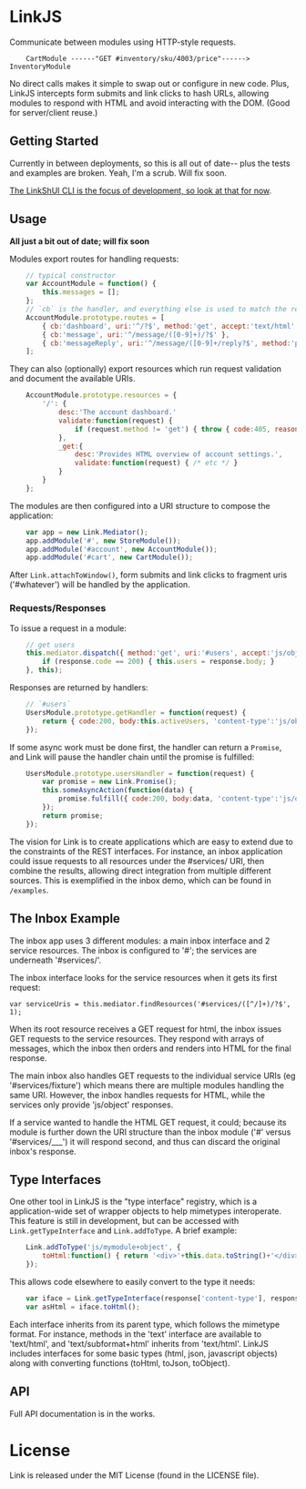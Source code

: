 # LinkJS

Communicate between modules using HTTP-style requests.

````
    CartModule ------"GET #inventory/sku/4003/price"------> InventoryModule
````

No direct calls makes it simple to swap out or configure in new code. Plus, LinkJS
intercepts form submits and link clicks to hash URLs, allowing modules to respond
with HTML and avoid interacting with the DOM. (Good for server/client reuse.)


## Getting Started

Currently in between deployments, so this is all out of date-- plus the tests and examples are broken. Yeah, I'm a scrub. Will fix soon.

[The LinkShUI CLI is the focus of development, so look at that for now](https://github.com/pfraze/linkshui).

## Usage

**All just a bit out of date; will fix soon**

Modules export routes for handling requests:

```javascript
    // typical constructor
    var AccountModule = function() {
        this.messages = [];
    };
    // `cb` is the handler, and everything else is used to match the request to the route
    AccountModule.prototype.routes = [
        { cb:'dashboard', uri:'^/?$', method:'get', accept:'text/html' },
        { cb:'message', uri:'^/message/([0-9]+)/?$' },
        { cb:'messageReply', uri:'^/message/([0-9]+/reply?$', method:'post' }
    ];
```

They can also (optionally) export resources which run request validation and document the available URIs.

```javascript
    AccountModule.prototype.resources = {
        '/': {
            desc:'The account dashboard.'
            validate:function(request) { 
                if (request.method != 'get') { throw { code:405, reason:'bad method' }; } 
            },
            _get:{
                desc:'Provides HTML overview of account settings.',
                validate:function(request) { /* etc */ }
            }   
        }
    };
```

The modules are then configured into a URI structure to compose the application:

```javascript
    var app = new Link.Mediator();
    app.addModule('#', new StoreModule());
    app.addModule('#account', new AccountModule());
    app.addModule('#cart', new CartModule());
```

After `Link.attachToWindow()`, form submits and link clicks to fragment uris ('#whatever') will
be handled by the application.

### Requests/Responses

To issue a request in a module:

```javascript
    // get users
    this.mediator.dispatch({ method:'get', uri:'#users', accept:'js/object' }, function(response) {
        if (response.code == 200) { this.users = response.body; }
    }, this);
```

Responses are returned by handlers:

```javascript
    // `#users`
    UsersModule.prototype.getHandler = function(request) {
        return { code:200, body:this.activeUsers, 'content-type':'js/object' };
    });
```

If some async work must be done first, the handler can return a `Promise`, and Link will pause the handler chain until
the promise is fulfilled:

```javascript
    UsersModule.prototype.usersHandler = function(request) {
        var promise = new Link.Promise();
        this.someAsyncAction(function(data) {
            promise.fulfill({ code:200, body:data, 'content-type':'js/object' })
        });
        return promise;
    });
```

The vision for Link is to create applications which are easy to extend due to the constraints of the REST
interfaces. For instance, an inbox application could issue requests to all resources under the #services/ URI,
then combine the results, allowing direct integration from multiple different sources. This is exemplified in
the inbox demo, which can be found in `/examples`.

## The Inbox Example

The inbox app uses 3 different modules: a main inbox interface and 2 service resources. The inbox is configured
to '#'; the services are underneath '#services/'.

The inbox interface looks for the service resources when it gets its first request:

`var serviceUris = this.mediator.findResources('#services/([^/]+)/?$', 1);`

When its root resource receives a GET request for html, the inbox issues GET requests to the service resources.
They respond with arrays of messages, which the inbox then orders and renders into HTML for the final response.

The main inbox also handles GET requests to the individual service URIs (eg '#services/fixture') which means there
are multiple modules handling the same URI. However, the inbox handles requests for HTML, while the services only
provide 'js/object' responses.

If a service wanted to handle the HTML GET request, it could; because its module is further down the URI structure
than the inbox module ('#' versus '#services/___') it will respond second, and thus can discard the original inbox's
response.

## Type Interfaces

One other tool in LinkJS is the "type interface" registry, which is a application-wide set of wrapper objects to help
mimetypes interoperate. This feature is still in development, but can be accessed with `Link.getTypeInterface` and
`Link.addToType`. A brief example:

```javascript
    Link.addToType('js/mymodule+object', {
        toHtml:function() { return '<div>'+this.data.toString()+'</div>'; }
    });
```

This allows code elsewhere to easily convert to the type it needs:

```javascript
    var iface = Link.getTypeInterface(response['content-type'], response.body);
    var asHtml = iface.toHtml();
```

Each interface inherits from its parent type, which follows the mimetype format. For instance, methods in the 'text' interface
are available to 'text/html', and 'text/subformat+html' inherits from 'text/html'. LinkJS includes interfaces for some basic types
(html, json, javascript objects) along with converting functions (toHtml, toJson, toObject).

## API

Full API documentation is in the works.

# License

Link is released under the MIT License (found in the LICENSE file).
